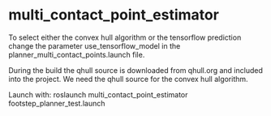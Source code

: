 # multi_contact_point_estimator

To select either the convex hull algorithm or the tensorflow prediction change the parameter use_tensorflow_model in the planner_multi_contact_points.launch file.

During the build the qhull source is downloaded from qhull.org and included into the project. We need the qhull source for the convex hull algorithm. 

Launch with:
roslaunch multi_contact_point_estimator footstep_planner_test.launch
